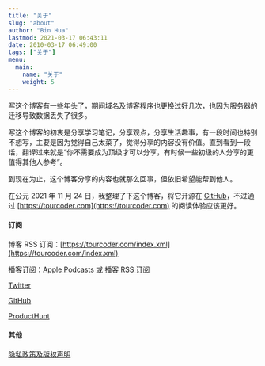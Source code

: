 ```yaml
---
title: "关于"
slug: "about" 
author: "Bin Hua"
lastmod: 2021-03-17 06:43:11
date: 2010-03-17 06:49:00
tags: ["关于"]
menu:
  main:
    name: "关于"
    weight: 5
---
```


写这个博客有一些年头了，期间域名及博客程序也更换过好几次，也因为服务器的迁移导致数据丢失了很多。

写这个博客的初衷是分享学习笔记，分享观点，分享生活趣事，有一段时间也特别不想写，主要是因为觉得自己太菜了，觉得分享的内容没有价值。直到看到一段话，翻译过来就是“你不需要成为顶级才可以分享，有时候一些初级的人分享的更值得其他人参考”。

到现在为止，这个博客分享的内容也就那么回事，但依旧希望能帮到他人。

在公元 2021 年 11 月 24 日，我整理了下这个博客，将它开源在 [GitHub](https://github.com/tourcoder/tourcoder)，不过通过 [https://tourcoder.com](https://tourcoder.com) 的阅读体验应该更好。

#### 订阅

博客 RSS 订阅：[https://tourcoder.com/index.xml](https://tourcoder.com/index.xml)

播客订阅：[Apple Podcasts](https://podcasts.apple.com/us/podcast/代码旅行/id1484052686) 或 [播客 RSS 订阅](https://tourcoder.com/podcasts.xml)

[Twitter](https://www.twitter.com/tourcoder)

[GitHub](https://www.github.com/tourcoder)

[ProductHunt](https://www.producthunt.com/@tourcoder)

#### 其他

[隐私政策及版权声明](/privacy)